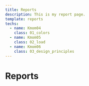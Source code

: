 ```yaml
---
title: Reports
description: This is my report page.
template: reports 
techs: 
  - name: Kmom04
    class: 01_colors
  - name: Kmom05
    class: 02_load
  - name: Kmom06
    class: 03_design_principles
---
```

Reports
==========================
